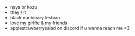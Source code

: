 -  naya or kozu
-  they / it
-  black nonbinary lesbian
-  love my girlfie & my friends 
-  applestrawberrysalad on discord if u wanna reach me <3

<!---
nayabaya/nayabaya is a ✨ special ✨ repository because its `README.md` (this file) appears on your GitHub profile.
You can click the Preview link to take a look at your changes.
--->
